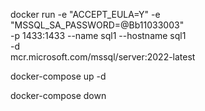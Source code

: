docker run -e "ACCEPT_EULA=Y" -e "MSSQL_SA_PASSWORD=@Bb11033003" \
   -p 1433:1433 --name sql1 --hostname sql1 \
   -d \
   mcr.microsoft.com/mssql/server:2022-latest 


docker-compose up -d

docker-compose down

